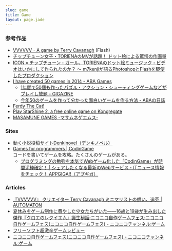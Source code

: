 ```yaml
---
slug: game
title: Game
layout: page.jade
---
```


### 参考作品

- [VVVVVV - A game by Terry Cavanagh](http://thelettervsixtim.es/) (Flash)
- [チップチューン女子・TORIENAのMVが話題！ ドット絵による驚愕の作画量](http://kai-you.net/article/7400)
- [ICON » チップチューン・ガール、TORIENAのドット絵ミュージック・ビデオはいかにして作られたのか？ 〜 m7kenjiが語るPhotoshopとFlashを駆使したプロダクション](http://icon.jp/archives/9078)
- [I have created 50 games in 2014 - ABA Games](http://www.asahi-net.or.jp/~cs8k-cyu/blog/2014/12/12/games-in-2014/)
    - [1年間で50個も作ったパズル・アクション・シューティングゲームなどがプレイし放題 - GIGAZINE](http://gigazine.net/news/20141225-50-aba-games/)
    - [今年50のゲームを作って分かった面白いゲームを作る方法 - ABAの日誌](http://d.hatena.ne.jp/ABA/20141223#p1)
- [Ferdy The Cat!](http://www.ferdythecat.com/)
- [Play StarShine 2, a free online game on Kongregate](http://www.kongregate.com/games/HeroInteractive/starshine-2)
- [MASAMUNE GAMES -マサムネゲエムス-](http://masamune-games.net/)

### Sites

- [動く小説投稿サイトDenkinovel（デンキノベル）](http://denkinovel.com/)
- [Games for programmers | CodinGame](http://www.codingame.com/start)  
  コードを書いてゲームを攻略。たくさんのゲームがある。
    - [プログラミングの勉強を本気でWebゲーム化した「CodinGame」が時間泥棒確定！ | シェアしたくなる最新のWebサービス・ITニュース情報をチェック！ APPGIGA!!（アプギガ）](http://plus.appgiga.jp/masatolan/2014/10/03/53923/)

### Articles

- [『VVVVVV』 クリエイター Terry Cavanagh ミニマリストの想い、追究 | AUTOMATON](http://jp.automaton.am/articles/one-man-dev/creator-01-terry-cavanagh/)
- [夏休みをゲーム制作に費やした少女たちがいた――16歳と19歳が生み出した傑作『クロエのレクイエム』誕生秘話:ニコニコ自作ゲームフェス:ニコニコ自作ゲームフェス(ニコニコ自作ゲームフェス) - ニコニコチャンネル:ゲーム](http://ch.nicovideo.jp/indies-game/blomaga/ar611037)
- [フリーソフト超激辛ゲームレビュー](http://gekikarareview.com/)
- [ニコニコ自作ゲームフェス(ニコニコ自作ゲームフェス) - ニコニコチャンネル:ゲーム](http://ch.nicovideo.jp/indies-game)
